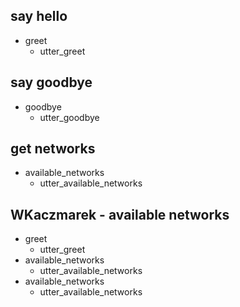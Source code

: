 ## say hello
* greet
  - utter_greet

## say goodbye
* goodbye
  - utter_goodbye

## get networks
* available_networks
  - utter_available_networks

## WKaczmarek - available networks

* greet
    - utter_greet
* available_networks
    - utter_available_networks
* available_networks
    - utter_available_networks
